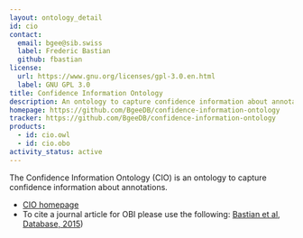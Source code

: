 ```yaml
---
layout: ontology_detail
id: cio
contact:
  email: bgee@sib.swiss
  label: Frederic Bastian
  github: fbastian
license:
  url: https://www.gnu.org/licenses/gpl-3.0.en.html
  label: GNU GPL 3.0
title: Confidence Information Ontology
description: An ontology to capture confidence information about annotations.
homepage: https://github.com/BgeeDB/confidence-information-ontology
tracker: https://github.com/BgeeDB/confidence-information-ontology
products:
  - id: cio.owl
  - id: cio.obo
activity_status: active
---
```


The Confidence Information Ontology (CIO) is an ontology to capture confidence information about annotations.

- [CIO homepage](https://github.com/BgeeDB/confidence-information-ontology)
- To cite a journal article for OBI please use the following: [Bastian et al, Database, 2015](http://www.ncbi.nlm.nih.gov/pubmed/25957950))

